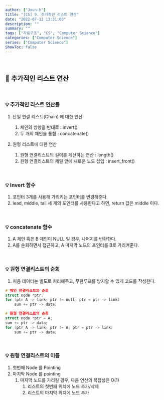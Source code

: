 ```yaml
---
author: ["Jxun-h"]
title: "[CS] 9. 추가적인 리스트 연산"
date: "2022-07-12 13:31:00"
description: ""
summary: ""
tags: ["자료구조", "CS", "Computer Science"]
categories: ["Computer Science"]
series: ["Computer Science"]
ShowToc: false
---
```


<br>

## 📌 추가적인 리스트 연산

<br>

### 💡 추가적인 리스트 연산들

1.  단일 연결 리스트(Chain) 에 대한 연산
    1.  체인의 방향을 반대로 : invert()
    2.  두 개의 체인을 통합 : concatenate()

2.  원형 리스트에 대한 연산
    1.  원형 연결리스트의 길이를 계산하는 연산 : length()
    2.  원형 연결리스트의 제일 앞에 새로운 노드 삽입 : insert_front()

<br>

### 💡 Invert 함수

1.  포인터 3개를 사용해 가리키는 포인터를 변경해준다.
2.  lead, middle, tail 세 개의 포인터를 사용한다고 하면, return 값은 middle 이다.

<br>

### 💡 concatenate 함수

1.  A 체인 혹은 B 체인이 NULL 일 경우, 나머지를 반환한다.
2.  A를 순회하면서 접근하고, A 마지막 노드의 포인터를 B로 가리켜준다.

<br>

### 💡 원형 연결리스트의 순회

1.  처음 데이터는 별도로 처리해주고, 무한루프를 방지할 수 있게 코드를 작성한다.

```c++
# 체인 연결리스트의 순회
struct node *ptr;
for (ptr A -> link; ptr != null; ptr = ptr -> link)
    sum += ptr -> data;
```

```c++
# 원형 연결리스트의 순회
struct node *ptr = A;
sum += ptr -> data;
for (ptr A -> link; ptr != A; ptr = ptr -> link)
    sum += ptr -> data;
```

<br>

### 💡 원형 연결리스트의 이름

1.  첫번째 Node 를 Pointing
2.  마지막 Node 를 pointing
    1.  마지막 노드를 가리킬 경우, 다음 연산의 복잡성은 O(1)
        1.  리스트의 첫번째 위치에 노드 추가/삭제
        2.  리스트의 마지막 위치에 노드 추가